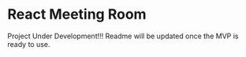 # React Meeting Room

Project Under Development!!!
Readme will be updated once the MVP is ready to use.